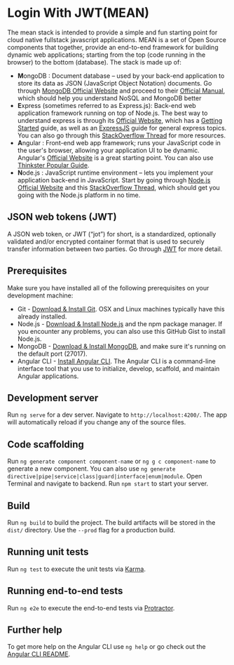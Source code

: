 # Login With JWT(MEAN)

The mean stack is intended to provide a simple and fun starting point for cloud native fullstack javascript applications.
MEAN is a set of Open Source components that together, provide an end-to-end framework for building dynamic web applications; starting from the top (code running in the browser) to the bottom (database). The stack is made up of:

* **M**ongoDB : Document database – used by your back-end application to store its data as JSON (JavaScript Object Notation) documents. Go through [MongoDB Official Website](https://www.mongodb.com/) and proceed to their [Official Manual](https://docs.mongodb.com/manual/), which should help you understand NoSQL and MongoDB better
* **E**xpress (sometimes referred to as Express.js): Back-end web application framework running on top of Node.js. The best way to understand express is through its [Official Website](http://expressjs.com/), which has a [Getting Started](http://expressjs.com/en/starter/installing.html) guide, as well as an [ExpressJS](http://expressjs.com/en/guide/routing.html) guide for general express topics. You can also go through this [StackOverflow Thread](https://stackoverflow.com/questions/12616153/what-is-express-js) for more resources.
* **A**ngular : Front-end web app framework; runs your JavaScript code in the user's browser, allowing your application UI to be dynamic. Angular's [Official Website](https://angular.io/docs) is a great starting point. You can also use [Thinkster Popular Guide](https://thinkster.io/).
* **N**ode.js : JavaScript runtime environment – lets you implement your application back-end in JavaScript. Start by going through [Node.js Official Website](https://nodejs.org/en/) and this [StackOverflow Thread](https://stackoverflow.com/questions/2353818/how-do-i-get-started-with-node-js), which should get you going with the Node.js platform in no time.
## JSON web tokens (JWT)

A JSON web token, or JWT (“jot”) for short, is a standardized, optionally validated and/or encrypted container format that is used to securely transfer information between two parties. Go through [JWT](https://jwt.io/introduction/) for more detail.
## Prerequisites
Make sure you have installed all of the following prerequisites on your development machine:
* Git - [Download & Install Git](https://git-scm.com/downloads). OSX and Linux machines typically have this already installed.
* Node.js - [Download & Install Node.js](https://nodejs.org/en/download/) and the npm package manager. If you encounter any problems, you can also use this GitHub Gist to install Node.js.
* MongoDB - [Download & Install MongoDB](https://www.mongodb.com/download-center), and make sure it's running on the default port (27017).
* Angular CLI - [Install Angular CLI](https://cli.angular.io/). The Angular CLI is a command-line interface tool that you use to initialize, develop, scaffold, and maintain Angular applications.

## Development server

Run `ng serve` for a dev server. Navigate to `http://localhost:4200/`. The app will automatically reload if you change any of the source files.


## Code scaffolding

Run `ng generate component component-name` or `ng g c component-name` to generate a new component. You can also use `ng generate directive|pipe|service|class|guard|interface|enum|module`. Open Terminal and navigate to backend. Run `npm start` to start your server.
## Build

Run `ng build` to build the project. The build artifacts will be stored in the `dist/` directory. Use the `--prod` flag for a production build.

## Running unit tests

Run `ng test` to execute the unit tests via [Karma](https://karma-runner.github.io).

## Running end-to-end tests

Run `ng e2e` to execute the end-to-end tests via [Protractor](http://www.protractortest.org/).

## Further help

To get more help on the Angular CLI use `ng help` or go check out the [Angular CLI README](https://github.com/angular/angular-cli/blob/master/README.md).
